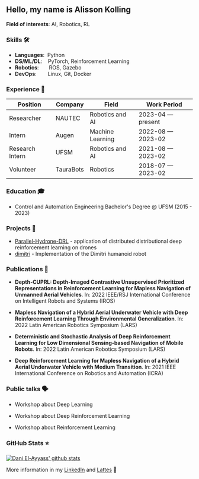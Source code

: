 ## Hello, my name is Alisson Kolling

**Field of interests**: AI, Robotics, RL

<!-- **Curriculum Vitae**: [cv.pdf](https://github.com/dayyass/dayyass/blob/main/cv.pdf) -->

### Skills 🛠️
- **Languages**:&nbsp;                         Python
- **DS/ML/DL**:  &nbsp;&nbsp;                  PyTorch, Reinforcement Learning
- **Robotics**: &nbsp;&nbsp;&nbsp;&nbsp;&nbsp; ROS, Gazebo
- **DevOps**:    &nbsp;&nbsp;&nbsp;&nbsp;      Linux, Git, Docker

### Experience 👔
| Position               | Company         | Field                         | Work Period       |
| ---------------------- | --------------- | ----------------------------- | ----------------- |
| Researcher             | NAUTEC          | Robotics and AI               | 2023-04 — present |
| Intern                 | Augen           | Machine Learning              | 2022-08 — 2023-02 |
| Research Intern        | UFSM            | Robotics and AI               | 2021-08 — 2023-02 |
| Volunteer              | TauraBots       | Robotics                      | 2018-07 — 2023-02 |

### Education 🎓
- Control and Automation Engineering Bachelor's Degree @ UFSM (2015 - 2023)

### Projects 🐾
- [Parallel-Hydrone-DRL](https://github.com/alikolling/Parallel-Hydrone-DRL) - application of distributed distributional deep reinforcement learning on drones
- [dimitri](https://github.com/alikolling/dimitri) - Implementation of the Dimitri humanoid robot

### Publications 📜

- **Depth-CUPRL: Depth-Imaged Contrastive Unsupervised Prioritized Representations in Reinforcement Learning for Mapless Navigation of Unmanned Aerial Vehicles**. In: 2022 IEEE/RSJ International Conference on Intelligent Robots and Systems (IROS)

- **Mapless Navigation of a Hybrid Aerial Underwater Vehicle with Deep Reinforcement Learning Through Environmental Generalization**. In: 2022 Latin American Robotics Symposium (LARS)

- **Deterministic and Stochastic Analysis of Deep Reinforcement Learning for Low Dimensional Sensing-based Navigation of Mobile Robots**. In: 2022 Latin American Robotics Symposium (LARS)

- **Deep Reinforcement Learning for Mapless Navigation of a Hybrid Aerial Underwater Vehicle with Medium Transition**. In: 2021 IEEE International Conference on Robotics and Automation (ICRA)


### Public talks 🗣

- Workshop about Deep Learning

- Workshop about Deep Reinforcement Learning

- Workshop about Reinforcement Learning
  
<!--- ### Conference participation 📈
- IX International Scientific and Practical [Conference](https://it-mm.rea.ru/eng) named after A.I. Kitov "Information Technologies and Mathematical Methods in Economics and Management"
- Deep and Machine Learning methods for document clustering and classification [tutorial](https://indico-hlit.jinr.ru/event/146/overview) in frames of The XXIII International Scientific [Conference](https://indico.jinr.ru/event/756) of Young Scientists and Specialists (AYSS-2019)  -->


### GitHub Stats ⭐
[![Dani El-Ayyass' github stats](https://github-readme-stats.vercel.app/api?username=alikolling&show_icons=true)](https://github.com/anuraghazra/github-readme-stats)

More information in my [LinkedIn](https://www.linkedin.com/in/alikolling/) and [Lattes](http://lattes.cnpq.br/4708598508857491) 🚀 


<!---
alikolling/alikolling is a ✨ special ✨ repository because its `README.md` (this file) appears on your GitHub profile.
You can click the Preview link to take a look at your changes.
--->
